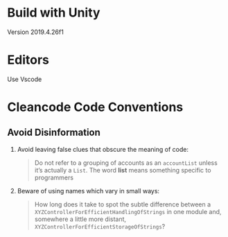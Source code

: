 # Build with Unity
Version 2019.4.26f1

# Editors
Use Vscode

# Cleancode Code Conventions

## Avoid Disinformation
1. Avoid leaving false clues that obscure the meaning of code:

   > Do not refer to a grouping of accounts as an `accountList` unless it’s actually a `List`.
The word **list** means something specific to programmers

2. Beware of using names which vary in small ways: 

   > How long does it take to spot the subtle difference between a `XYZControllerForEfficientHandlingOfStrings` in one module
and, somewhere a little more distant, `XYZControllerForEfficientStorageOfStrings`?





